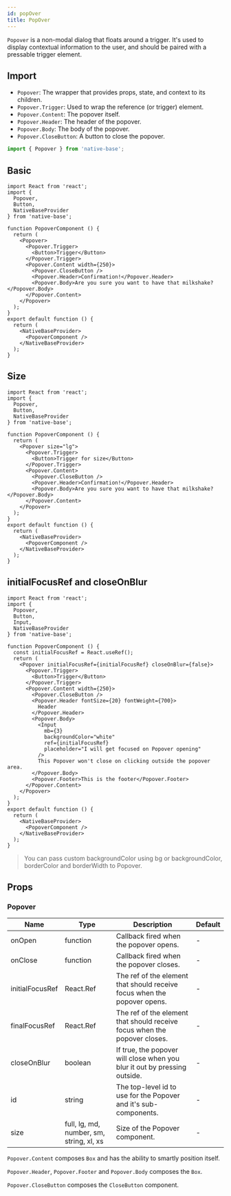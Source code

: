 ```yaml
---
id: popOver
title: PopOver
---
```


`Popover` is a non-modal dialog that floats around a trigger. It's used to display contextual information to the user, and should be paired with a pressable trigger element.

## Import

- `Popover`: The wrapper that provides props, state, and context to its children.
- `Popover.Trigger`: Used to wrap the reference (or trigger) element.
- `Popover.Content`: The popover itself.
- `Popover.Header`: The header of the popover.
- `Popover.Body`: The body of the popover.
- `Popover.CloseButton`: A button to close the popover.

```jsx
import { Popover } from 'native-base';
```

## Basic

```SnackPlayer name=Popover%20Basic
import React from 'react';
import {
  Popover,
  Button,
  NativeBaseProvider
} from 'native-base';

function PopoverComponent () {
  return (
    <Popover>
      <Popover.Trigger>
        <Button>Trigger</Button>
      </Popover.Trigger>
      <Popover.Content width={250}>
        <Popover.CloseButton />
        <Popover.Header>Confirmation!</Popover.Header>
        <Popover.Body>Are you sure you want to have that milkshake?</Popover.Body>
      </Popover.Content>
    </Popover>
  );
}
export default function () {
  return (
    <NativeBaseProvider>
      <PopoverComponent />
    </NativeBaseProvider>
  );
}
```

## Size

```SnackPlayer name=Popover%20Size
import React from 'react';
import {
  Popover,
  Button,
  NativeBaseProvider
} from 'native-base';

function PopoverComponent () {
  return (
    <Popover size="lg">
      <Popover.Trigger>
        <Button>Trigger for size</Button>
      </Popover.Trigger>
      <Popover.Content>
        <Popover.CloseButton />
        <Popover.Header>Confirmation!</Popover.Header>
        <Popover.Body>Are you sure you want to have that milkshake?</Popover.Body>
      </Popover.Content>
    </Popover>
  );
}
export default function () {
  return (
    <NativeBaseProvider>
      <PopoverComponent />
    </NativeBaseProvider>
  );
}
```

## initialFocusRef and closeOnBlur

```SnackPlayer name=Popover%20initialFocusRef%20and%20closeOnBlur
import React from 'react';
import {
  Popover,
  Button,
  Input,
  NativeBaseProvider
} from 'native-base';

function PopoverComponent () {
  const initialFocusRef = React.useRef();
  return (
    <Popover initialFocusRef={initialFocusRef} closeOnBlur={false}>
      <Popover.Trigger>
        <Button>Trigger</Button>
      </Popover.Trigger>
      <Popover.Content width={250}>
        <Popover.CloseButton />
        <Popover.Header fontSize={20} fontWeight={700}>
          Header
        </Popover.Header>
        <Popover.Body>
          <Input
            mb={3}
            backgroundColor="white"
            ref={initialFocusRef}
            placeholder="I will get focused on Popover opening"
          />
          This Popover won't close on clicking outside the popover area.
        </Popover.Body>
        <Popover.Footer>This is the footer</Popover.Footer>
      </Popover.Content>
    </Popover>
  );
}
export default function () {
  return (
    <NativeBaseProvider>
      <PopoverComponent />
    </NativeBaseProvider>
  );
}
```

> You can pass custom backgroundColor using bg or backgroundColor, borderColor and borderWidth to Popover.

## Props

### Popover

| Name            | Type                                     | Description                                                               | Default |
| --------------- | ---------------------------------------- | ------------------------------------------------------------------------- | ------- |
| onOpen          | function                                 | Callback fired when the popover opens.                                    | -       |
| onClose         | function                                 | Callback fired when the popover closes.                                   | -       |
| initialFocusRef | React.Ref                                | The ref of the element that should receive focus when the popover opens.  | -       |
| finalFocusRef   | React.Ref                                | The ref of the element that should receive focus when the popover closes. | -       |
| closeOnBlur     | boolean                                  | If true, the popover will close when you blur it out by pressing outside. | -       |
| id              | string                                   | The top-level id to use for the Popover and it's sub-components.          | -       |
| size            | full, lg, md, number, sm, string, xl, xs | Size of the Popover component.                                            | -       |

`Popover.Content` composes `Box` and has the ability to smartly position itself.

`Popover.Header`, `Popover.Footer` and `Popover.Body` composes the `Box`.

`Popover.CloseButton` composes the `CloseButton` component.
